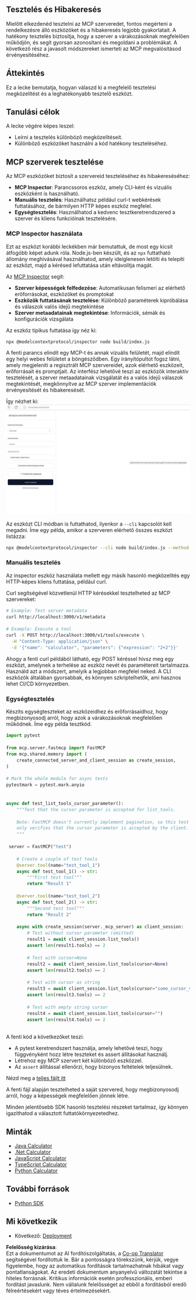 <!--
CO_OP_TRANSLATOR_METADATA:
{
  "original_hash": "e25bc265a51244a7a2d93b3761543a1f",
  "translation_date": "2025-06-13T02:11:23+00:00",
  "source_file": "03-GettingStarted/08-testing/README.md",
  "language_code": "hu"
}
-->
## Tesztelés és Hibakeresés

Mielőtt elkezdenéd tesztelni az MCP szerveredet, fontos megérteni a rendelkezésre álló eszközöket és a hibakeresés legjobb gyakorlatait. A hatékony tesztelés biztosítja, hogy a szerver a várakozásoknak megfelelően működjön, és segít gyorsan azonosítani és megoldani a problémákat. A következő rész a javasolt módszereket ismerteti az MCP megvalósításod érvényesítéséhez.

## Áttekintés

Ez a lecke bemutatja, hogyan válaszd ki a megfelelő tesztelési megközelítést és a leghatékonyabb tesztelő eszközt.

## Tanulási célok

A lecke végére képes leszel:

- Leírni a tesztelés különböző megközelítéseit.
- Különböző eszközöket használni a kód hatékony teszteléséhez.

## MCP szerverek tesztelése

Az MCP eszközöket biztosít a szervereid teszteléséhez és hibakereséséhez:

- **MCP Inspector**: Parancssoros eszköz, amely CLI-ként és vizuális eszközként is használható.
- **Manuális tesztelés**: Használhatsz például curl-t webkérések futtatásához, de bármilyen HTTP képes eszköz megfelel.
- **Egységtesztelés**: Használhatod a kedvenc tesztkeretrendszered a szerver és kliens funkcióinak tesztelésére.

### MCP Inspector használata

Ezt az eszközt korábbi leckékben már bemutattuk, de most egy kicsit átfogóbb képet adunk róla. Node.js-ben készült, és az `npx` futtatható állomány meghívásával használhatod, amely ideiglenesen letölti és telepíti az eszközt, majd a kérésed lefuttatása után eltávolítja magát.

Az [MCP Inspector](https://github.com/modelcontextprotocol/inspector) segít:

- **Szerver képességek felfedezése**: Automatikusan felismeri az elérhető erőforrásokat, eszközöket és promptokat
- **Eszközök futtatásának tesztelése**: Különböző paraméterek kipróbálása és válaszok valós idejű megtekintése
- **Szerver metaadatainak megtekintése**: Információk, sémák és konfigurációk vizsgálata

Az eszköz tipikus futtatása így néz ki:

```bash
npx @modelcontextprotocol/inspector node build/index.js
```

A fenti parancs elindít egy MCP-t és annak vizuális felületét, majd elindít egy helyi webes felületet a böngésződben. Egy irányítópultot fogsz látni, amely megjeleníti a regisztrált MCP szervereidet, azok elérhető eszközeit, erőforrásait és promptjait. Az interfész lehetővé teszi az eszközök interaktív tesztelését, a szerver metaadatainak vizsgálatát és a valós idejű válaszok megtekintését, megkönnyítve az MCP szerver implementációk érvényesítését és hibakeresését.

Így nézhet ki: ![Inspector](../../../../translated_images/connect.141db0b2bd05f096fb1dd91273771fd8b2469d6507656c3b0c9df4b3c5473929.hu.png)

Az eszközt CLI módban is futtathatod, ilyenkor a `--cli` kapcsolót kell megadni. Íme egy példa, amikor a szerveren elérhető összes eszközt listázza:

```sh
npx @modelcontextprotocol/inspector --cli node build/index.js --method tools/list
```

### Manuális tesztelés

Az inspector eszköz használata mellett egy másik hasonló megközelítés egy HTTP-képes kliens futtatása, például curl.

Curl segítségével közvetlenül HTTP kérésekkel tesztelheted az MCP szervereket:

```bash
# Example: Test server metadata
curl http://localhost:3000/v1/metadata

# Example: Execute a tool
curl -X POST http://localhost:3000/v1/tools/execute \
  -H "Content-Type: application/json" \
  -d '{"name": "calculator", "parameters": {"expression": "2+2"}}'
```

Ahogy a fenti curl példából látható, egy POST kéréssel hívsz meg egy eszközt, amelynek a terhelése az eszköz nevét és paramétereit tartalmazza. Használd azt a módszert, amelyik a legjobban megfelel neked. A CLI eszközök általában gyorsabbak, és könnyen szkriptelhetők, ami hasznos lehet CI/CD környezetben.

### Egységtesztelés

Készíts egységteszteket az eszközeidhez és erőforrásaidhoz, hogy megbizonyosodj arról, hogy azok a várakozásoknak megfelelően működnek. Íme egy példa tesztkód.

```python
import pytest

from mcp.server.fastmcp import FastMCP
from mcp.shared.memory import (
    create_connected_server_and_client_session as create_session,
)

# Mark the whole module for async tests
pytestmark = pytest.mark.anyio


async def test_list_tools_cursor_parameter():
    """Test that the cursor parameter is accepted for list_tools.

    Note: FastMCP doesn't currently implement pagination, so this test
    only verifies that the cursor parameter is accepted by the client.
    """

 server = FastMCP("test")

    # Create a couple of test tools
    @server.tool(name="test_tool_1")
    async def test_tool_1() -> str:
        """First test tool"""
        return "Result 1"

    @server.tool(name="test_tool_2")
    async def test_tool_2() -> str:
        """Second test tool"""
        return "Result 2"

    async with create_session(server._mcp_server) as client_session:
        # Test without cursor parameter (omitted)
        result1 = await client_session.list_tools()
        assert len(result1.tools) == 2

        # Test with cursor=None
        result2 = await client_session.list_tools(cursor=None)
        assert len(result2.tools) == 2

        # Test with cursor as string
        result3 = await client_session.list_tools(cursor="some_cursor_value")
        assert len(result3.tools) == 2

        # Test with empty string cursor
        result4 = await client_session.list_tools(cursor="")
        assert len(result4.tools) == 2
    
```

A fenti kód a következőket teszi:

- A pytest keretrendszert használja, amely lehetővé teszi, hogy függvényként hozz létre teszteket és assert állításokat használj.
- Létrehoz egy MCP szervert két különböző eszközzel.
- Az `assert` állítással ellenőrzi, hogy bizonyos feltételek teljesülnek.

Nézd meg a [teljes fájlt itt](https://github.com/modelcontextprotocol/python-sdk/blob/main/tests/client/test_list_methods_cursor.py)

A fenti fájl alapján tesztelheted a saját szervered, hogy megbizonyosodj arról, hogy a képességek megfelelően jönnek létre.

Minden jelentősebb SDK hasonló tesztelési részeket tartalmaz, így könnyen igazíthatod a választott futtatókörnyezetedhez.

## Minták

- [Java Calculator](../samples/java/calculator/README.md)
- [.Net Calculator](../../../../03-GettingStarted/samples/csharp)
- [JavaScript Calculator](../samples/javascript/README.md)
- [TypeScript Calculator](../samples/typescript/README.md)
- [Python Calculator](../../../../03-GettingStarted/samples/python)

## További források

- [Python SDK](https://github.com/modelcontextprotocol/python-sdk)

## Mi következik

- Következő: [Deployment](/03-GettingStarted/09-deployment/README.md)

**Felelősség kizárása**:  
Ezt a dokumentumot az AI fordítószolgáltatás, a [Co-op Translator](https://github.com/Azure/co-op-translator) segítségével fordítottuk le. Bár a pontosságra törekszünk, kérjük, vegye figyelembe, hogy az automatikus fordítások tartalmazhatnak hibákat vagy pontatlanságokat. Az eredeti dokumentum anyanyelvű változatát tekintse a hiteles forrásnak. Kritikus információk esetén professzionális, emberi fordítást javaslunk. Nem vállalunk felelősséget az ebből a fordításból eredő félreértésekért vagy téves értelmezésekért.